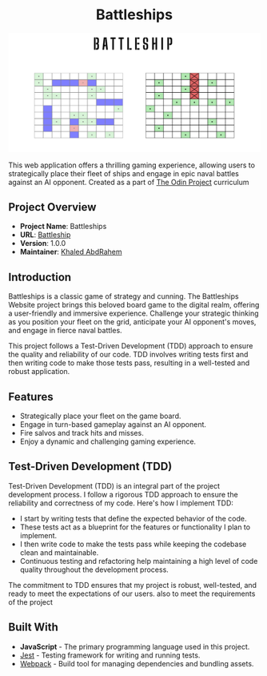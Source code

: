 <h1 align = 'center'>Battleships</h1>

![preiew](src/assets/preview.png)

This web application offers a thrilling gaming experience, allowing users to strategically place their fleet of ships and engage in epic naval battles against an AI opponent. Created as a part of [The Odin Project](https://www.theodinproject.com/) curriculum

## Project Overview

- **Project Name**: Battleships
- **URL**: [Battleship](https://khaled0p.github.io/Battleship/)
- **Version**: 1.0.0
- **Maintainer**: [Khaled AbdRahem](https://github.com/Khaled0P/)

## Introduction

Battleships is a classic game of strategy and cunning. The Battleships Website project brings this beloved board game to the digital realm, offering a user-friendly and immersive experience. Challenge your strategic thinking as you position your fleet on the grid, anticipate your AI opponent's moves, and engage in fierce naval battles.

This project follows a Test-Driven Development (TDD) approach to ensure the quality and reliability of our code. TDD involves writing tests first and then writing code to make those tests pass, resulting in a well-tested and robust application.

## Features

- Strategically place your fleet on the game board.
- Engage in turn-based gameplay against an AI opponent.
- Fire salvos and track hits and misses.
- Enjoy a dynamic and challenging gaming experience.

## Test-Driven Development (TDD)

Test-Driven Development (TDD) is an integral part of the project development process. I follow a rigorous TDD approach to ensure the reliability and correctness of my code. Here's how I implement TDD:

- I start by writing tests that define the expected behavior of the code.
- These tests act as a blueprint for the features or functionality I plan to implement.
- I then write code to make the tests pass while keeping the codebase clean and maintainable.
- Continuous testing and refactoring help maintaining a high level of code quality throughout the development process.

The commitment to TDD ensures that my project is robust, well-tested, and ready to meet the expectations of our users. also to meet the requirements of the project

## Built With

- **JavaScript** - The primary programming language used in this project.
- [Jest](https://jestjs.io/) - Testing framework for writing and running tests.
- [Webpack](https://webpack.js.org/) - Build tool for managing dependencies and bundling assets.
